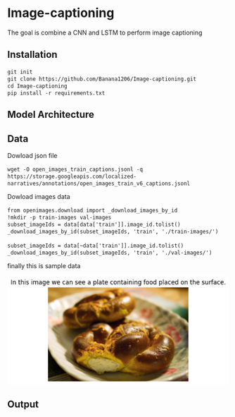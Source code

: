 ﻿# Image-captioning
The goal is combine a CNN and LSTM to perform image captioning


<!-- ![Alt Text]('./assets/model.png') -->
## Installation
```
git init
git clone https://github.com/Banana1206/Image-captioning.git
cd Image-captioning
pip install -r requirements.txt
```

## Model Architecture

## Data
Dowload json file
```
wget -O open_images_train_captions.jsonl -q https://storage.googleapis.com/localized-narratives/annotations/open_images_train_v6_captions.jsonl
```
Dowload images data
```
from openimages.download import _download_images_by_id
!mkdir -p train-images val-images
subset_imageIds = data[data['train']].image_id.tolist()
_download_images_by_id(subset_imageIds, 'train', './train-images/')

subset_imageIds = data[~data['train']].image_id.tolist()
_download_images_by_id(subset_imageIds, 'train', './val-images/')
```
finally this is sample data

![sample1](./assets/sample1.png)

## Output
